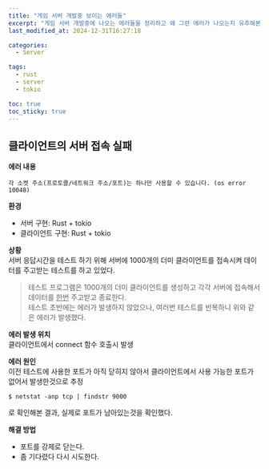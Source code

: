 ```yaml
---
title: "게임 서버 개발중 보이는 에러들"
excerpt: "게임 서버 개발중에 나오는 에러들을 정리하고 왜 그런 에러가 나오는지 유추해본다."
last_modified_at: 2024-12-31T16:27:18

categories: 
  - Server

tags: 
  - rust
  - server
  - tokio

toc: true
toc_sticky: true
---
```



## 클라이언트의 서버 접속 실패  
**에러 내용**    
```  
각 소켓 주소(프로토콜/네트워크 주소/포트)는 하나만 사용할 수 있습니다. (os error 10048)  
```  
  
**환경**    
- 서버 구현: Rust + tokio    
- 클라이언트 구현: Rust + tokio    
  
**상황**    
서버 응답시간을 테스트 하기 위해 서버에 1000개의 더미 클라이언트를 접속시켜 데이터를 주고받는 테스트를 하고 있었다.    
> 테스트 프로그램은 1000개의 더미 클라이언트를 생성하고 각각 서버에 접속해서 데이터를 <u>한번</u> 주고받고 종료한다.     
테스트 초반에는 에러가 발생하지 않았으나, 여러번 테스트를 반복하니 위와 같은 에러가 발생했다.  
  
**에러 발생 위치**    
클라이언트에서 connect 함수 호출시 발생  
  
**에러 원인**    
이전 테스트에 사용한 포트가 아직 닫히지 않아서 클라이언트에서 사용 가능한 포트가 없어서 발생한것으로 추정    
```  
$ netstat -anp tcp | findstr 9000  
```  
로 확인해본 결과, 실제로 포트가 남아있는것을 확인했다.    
  
**해결 방법**    
- 포트를 강제로 닫는다.  
- 좀 기다렸다 다시 시도한다.